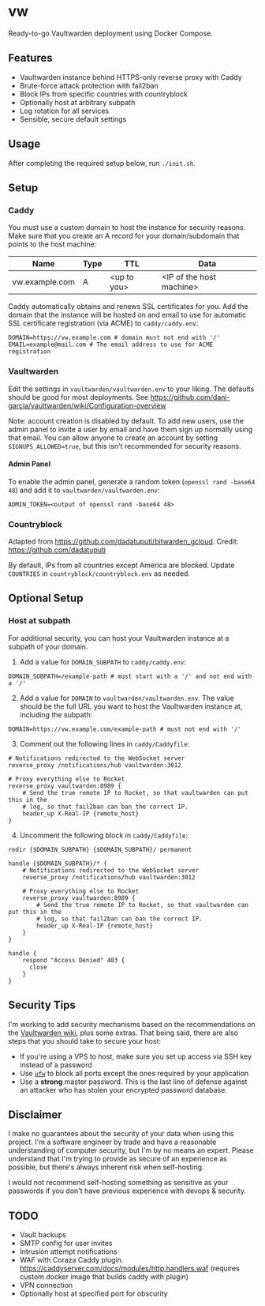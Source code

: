 
# vw

Ready-to-go Vaultwarden deployment using Docker Compose.

## Features

* Vaultwarden instance behind HTTPS-only reverse proxy with Caddy
* Brute-force attack protection with fail2ban
* Block IPs from specific countries with countryblock
* Optionally host at arbitrary subpath
* Log rotation for all services
* Sensible, secure default settings

## Usage

After completing the required setup below, run `./init.sh`.

## Setup

### Caddy

You must use a custom domain to host the instance for security reasons. Make sure that you create an A record for your domain/subdomain that points to the host machine:

| Name | Type | TTL | Data |
| --- | --- | --- | --- |
| vw.example.com | A | \<up to you\> | \<IP of the host machine\>

Caddy automatically obtains and renews SSL certificates for you. Add the domain that the instance will be hosted on and email to use for automatic SSL certificate registration (via ACME) to `caddy/caddy.env`:
```
DOMAIN=https://vw.example.com # domain must not end with '/'
EMAIL=example@mail.com # The email address to use for ACME registration
```

### Vaultwarden

Edit the settings in `vaultwarden/vaultwarden.env` to your liking. The defaults should be good for most deployments. See https://github.com/dani-garcia/vaultwarden/wiki/Configuration-overview

Note: account creation is disabled by default. To add new users, use the admin panel to invite a user by email and have them sign up normally using that email. You can allow anyone to create an account by setting `SIGNUPS_ALLOWED=true`, but this isn't recommended for security reasons.

#### Admin Panel

To enable the admin panel, generate a random token (`openssl rand -base64 48`) and add it to `vaultwarden/vaultwarden.env`:
```
ADMIN_TOKEN=<output of openssl rand -base64 48>
```

### Countryblock

Adapted from https://github.com/dadatuputi/bitwarden_gcloud. Credit: https://github.com/dadatuputi

By default, IPs from all countries except America are blocked. Update `COUNTRIES` in `countryblock/countryblock.env` as needed.

## Optional Setup

### Host at subpath

For additional security, you can host your Vaultwarden instance at a subpath of your domain.

1. Add a value for `DOMAIN_SUBPATH` to `caddy/caddy.env`:

```
DOMAIN_SUBPATH=/example-path # must start with a '/' and not end with a '/'
```

2. Add a value for `DOMAIN` to `vaultwarden/vaultwarden.env`. The value should be the full URL you want to host the Vaultwarden instance at, including the subpath:

```
DOMAIN=https://vw.example.com/example-path # must not end with '/'
```

3. Comment out the following lines in `caddy/Caddyfile`:

```
# Notifications redirected to the WebSocket server
reverse_proxy /notifications/hub vaultwarden:3012

# Proxy everything else to Rocket
reverse_proxy vaultwarden:8989 {
    # Send the true remote IP to Rocket, so that vaultwarden can put this in the
    # log, so that fail2ban can ban the correct IP.
    header_up X-Real-IP {remote_host}
}
```

4. Uncomment the following block in `caddy/Caddyfile`:

```
redir {$DOMAIN_SUBPATH} {$DOMAIN_SUBPATH}/ permanent

handle {$DOMAIN_SUBPATH}/* {
    # Notifications redirected to the WebSocket server
    reverse_proxy /notifications/hub vaultwarden:3012

    # Proxy everything else to Rocket
    reverse_proxy vaultwarden:8989 {
        # Send the true remote IP to Rocket, so that vaultwarden can put this in the
        # log, so that fail2ban can ban the correct IP.
        header_up X-Real-IP {remote_host}
    }
}

handle {
    respond "Access Denied" 403 {
      close
    }
}
```

## Security Tips

I'm working to add security mechanisms based on the recommendations on the [Vaultwarden wiki](https://github.com/dani-garcia/vaultwarden/wiki), plus some extras. That being said, there are also steps that you should take to secure your host:

* If you're using a VPS to host, make sure you set up access via SSH key instead of a password
* Use [`ufw`](https://wiki.ubuntu.com/UncomplicatedFirewall) to block all ports except the ones required by your application
* Use a **strong** master password. This is the last line of defense against an attacker who has stolen your encrypted password database.

## Disclaimer

I make no guarantees about the security of your data when using this project. I'm a software engineer by trade and have a reasonable understanding of computer security, but I'm by no means an expert. Please understand that I'm trying to provide as secure of an experience as possible, but there's always inherent risk when self-hosting.

I would not recommend self-hosting something as sensitive as your passwords if you don't have previous experience with devops & security.

## TODO

* Vault backups
* SMTP config for user invites
* Intrusion attempt notifications
* WAF with Coraza Caddy plugin. https://caddyserver.com/docs/modules/http.handlers.waf (requires custom docker image that builds caddy with plugin)
* VPN connection
* Optionally host at specified port for obscurity
